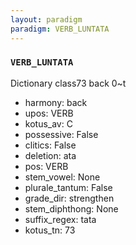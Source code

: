 ```yaml
---
layout: paradigm
paradigm: VERB_LUNTATA
---
```

### ` VERB_LUNTATA `

Dictionary class73 back 0~t
* harmony: back
* upos: VERB
* kotus_av: C
* possessive: False
* clitics: False
* deletion: ata
* pos: VERB
* stem_vowel: None
* plurale_tantum: False
* grade_dir: strengthen
* stem_diphthong: None
* suffix_regex: tata
* kotus_tn: 73
